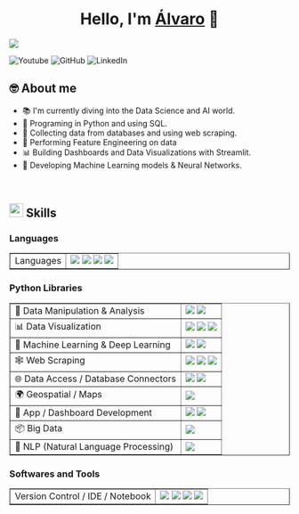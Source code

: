 <div align="center">
<h1 align="center">Hello, I'm <a href="https://linktr.ee/mgalvaro">Álvaro</a> 👋</h1>
</div>
<img src="https://static.wixstatic.com/media/b39d25_70dd769a9a5d4e33878f3b6b95761e94~mv2.png">

![Youtube](https://img.shields.io/badge/YouTube-%23dc0909?style=plastic&logo=youtube&logoColor=%23ffffff&link=https%3A%2F%2Fwww.youtube.com%2F%40mgalvaro)
![GitHub](https://img.shields.io/badge/Github-%23181717?style=plastic&logo=github&logoColor=%23ffffff&link=https%3A%2F%2Fgithub.com%2Fmgalvaro)
![LinkedIn](https://img.shields.io/badge/LinkedIn-blue?style=plastic&logo=linkedin&logoColor=%23ffffff&link=https%3A%2F%2Fwww.linkedin.com%2Fin%2Falvaro-mejia-garcia%2F)



## 🤓 About me

- 📚 I'm currently diving into the Data Science and AI world.
- 🐍 Programing in Python and using SQL.
- 📝 Collecting data from databases and using web scraping.
- 🔧 Performing Feature Engineering on data
- 📊 Building Dashboards and Data Visualizations with Streamlit.
- 🧠 Developing Machine Learning models & Neural Networks.

<br>

## <img src="https://media2.giphy.com/media/QssGEmpkyEOhBCb7e1/giphy.gif?cid=ecf05e47a0n3gi1bfqntqmob8g9aid1oyj2wr3ds3mg700bl&rid=giphy.gif" width ="25"><b> Skills</b>

<!-- - **###Languages**:
    
    ![Python](https://img.shields.io/badge/Python-%233776AB?style=plastic&logo=python&logoColor=%23ffffff)
    ![SQL](https://img.shields.io/badge/SQL-%233776AB?style=plastic&logo=sql&logoColor=%23ffffff)
    ![Matlab](https://img.shields.io/badge/Matlab-%233776AB?style=plastic&logo=matlab&logoColor=%23ffffff)
    ![HTML](https://img.shields.io/badge/HTML-3776AB?style=plastic&logo=html&logoColor=%23ffffff)
  
    
- **###Python libraries**:

    -   🧮 Data Manipulation & Analysis:

        ![Pandas](https://img.shields.io/badge/Pandas-%23e62710?style=plastic&logo=pandas&logoColor=%23ffffff)
        ![Numpy](https://img.shields.io/badge/NumPy-%23e62710?style=plastic&logo=numpy&logoColor=%23ffffff)

    -   📊 Data Visualization:

        ![Matplotlib](https://img.shields.io/badge/Matplotlib-%23dea612?style=plastic&logo=matplotlib&logoColor=%23ffffff)
        ![Seaborn](https://img.shields.io/badge/Seaborn-%23dea612?style=plastic&logo=seaborn&logoColor=%23ffffff)
        ![Plotly](https://img.shields.io/badge/Plotly-%23dea612?style=plastic&logo=plotly&logoColor=%23ffffff)

    -   🤖 Machine Learning & Deep Learning:

        ![Scikit Learn](https://img.shields.io/badge/Scikit%20Learn-15ce77?style=plastic&logo=scikit-learn&logoColor=%23ffffff)
        ![TensorFlow Keras](https://img.shields.io/badge/TensorFlow%20%2F%20Keras-15ce77?style=plastic&logo=tensorflow&logoColor=%23ffffff)

    - 🕸️ Web Scraping:

        ![BeautifulSoup](https://img.shields.io/badge/BeautifulSoup-1c7a20?style=plastic&logo=BeautifulSoup%20&logoColor=%23ffffff)
        ![Requests](https://img.shields.io/badge/requests-1c7a20?style=plastic&logo=requests&logoColor=%23ffffff)
        ![Selenium](https://img.shields.io/badge/Selenium-1c7a20?style=plastic&logo=Selenium%20&logoColor=%23ffffff)

    - 🌐 Data Access / Database Connectors:

        ![MySQL](https://img.shields.io/badge/MySQL-4479A1?style=plastic&logo=mysql&logoColor=%23ffffff)
        ![SQLAlchemy](https://img.shields.io/badge/SQLAlchemy-4479A1?style=plastic&logo=sqlalchemy&logoColor=%23ffffff)

    - 🌍 Geospatial / Maps:

        ![Folium](https://img.shields.io/badge/Folium-%234bd4d2?style=plastic&logo=folium&logoColor=%23ffffff)

    - 📱 App / Dashboard Development:

        ![Streamlit](https://img.shields.io/badge/Streamlit-%23921cfa?style=plastic&logo=streamlit&logoColor=%23ffffff)
        ![Dash](https://img.shields.io/badge/Dash-%23921cfa?style=plastic&logo=dash&logoColor=%23ffffff)

    - 📦 Big Data:

        ![Pyspark](https://img.shields.io/badge/Pyspark-%23064cee?style=plastic&logo=pyspark&logoColor=%23ffffff)

    - 🧠 NLP (Natural Language Processing)

        ![NLTK](https://img.shields.io/badge/NLTK-ea0db8?style=plastic&logo=nltk&logoColor=%23ffffff)

- **###Softwares and Tools**:

    ![Git](https://img.shields.io/badge/Git-%23F05032?style=plastic&logo=git&logoColor=%23ffffff)
    ![GitHub](https://img.shields.io/badge/GitHub-%23181717?style=plastic&logo=github&logoColor=%23ffffff)
    ![Visual Studio Code](https://img.shields.io/badge/VS%20Code-blue?style=plastic&logo=visual-studio-code&logoColor=%23ffffff)
    ![Jupyter Notebooks](https://img.shields.io/badge/Jupyter%20Notebooks-F05032?style=plastic&logo=jupyter&logoColor=%23ffffff) -->


<!-- Languages -->
<h3>Languages</h3>
<table border="1" cellspacing="0" cellpadding="5">
  <tr>
    <td>Languages</td>
    <td>
      <img src="https://img.shields.io/badge/Python-%233776AB?style=plastic&logo=python&logoColor=%23ffffff" />
      <img src="https://img.shields.io/badge/SQL-%233776AB?style=plastic&logo=sql&logoColor=%23ffffff" />
      <img src="https://img.shields.io/badge/Matlab-%233776AB?style=plastic&logo=matlab&logoColor=%23ffffff" />
      <img src="https://img.shields.io/badge/HTML-3776AB?style=plastic&logo=html&logoColor=%23ffffff" />
    </td>
  </tr>
</table>

<!-- Python Libraries -->
<h3>Python Libraries</h3>
<table border="1" cellspacing="0" cellpadding="5">
  <tr>
    <td>🧮 Data Manipulation & Analysis</td>
    <td>
      <img src="https://img.shields.io/badge/Pandas-%23e62710?style=plastic&logo=pandas&logoColor=%23ffffff" />
      <img src="https://img.shields.io/badge/NumPy-%23e62710?style=plastic&logo=numpy&logoColor=%23ffffff" />
    </td>
  </tr>
  <tr>
    <td>📊 Data Visualization</td>
    <td>
      <img src="https://img.shields.io/badge/Matplotlib-%23dea612?style=plastic&logo=matplotlib&logoColor=%23ffffff" />
      <img src="https://img.shields.io/badge/Seaborn-%23dea612?style=plastic&logo=seaborn&logoColor=%23ffffff" />
      <img src="https://img.shields.io/badge/Plotly-%23dea612?style=plastic&logo=plotly&logoColor=%23ffffff" />
    </td>
  </tr>
  <tr>
    <td>🤖 Machine Learning & Deep Learning</td>
    <td>
      <img src="https://img.shields.io/badge/Scikit%20Learn-15ce77?style=plastic&logo=scikit-learn&logoColor=%23ffffff" />
      <img src="https://img.shields.io/badge/TensorFlow%20%2F%20Keras-15ce77?style=plastic&logo=tensorflow&logoColor=%23ffffff" />
    </td>
  </tr>
  <tr>
    <td>🕸️ Web Scraping</td>
    <td>
      <img src="https://img.shields.io/badge/BeautifulSoup-1c7a20?style=plastic&logo=BeautifulSoup&logoColor=%23ffffff" />
      <img src="https://img.shields.io/badge/requests-1c7a20?style=plastic&logo=requests&logoColor=%23ffffff" />
      <img src="https://img.shields.io/badge/Selenium-1c7a20?style=plastic&logo=Selenium&logoColor=%23ffffff" />
    </td>
  </tr>
  <tr>
    <td>🌐 Data Access / Database Connectors</td>
    <td>
      <img src="https://img.shields.io/badge/MySQL-4479A1?style=plastic&logo=mysql&logoColor=%23ffffff" />
      <img src="https://img.shields.io/badge/SQLAlchemy-4479A1?style=plastic&logo=sqlalchemy&logoColor=%23ffffff" />
    </td>
  </tr>
  <tr>
    <td>🌍 Geospatial / Maps</td>
    <td>
      <img src="https://img.shields.io/badge/Folium-%234bd4d2?style=plastic&logo=folium&logoColor=%23ffffff" />
    </td>
  </tr>
  <tr>
    <td>📱 App / Dashboard Development</td>
    <td>
      <img src="https://img.shields.io/badge/Streamlit-%23921cfa?style=plastic&logo=streamlit&logoColor=%23ffffff" />
      <img src="https://img.shields.io/badge/Dash-%23921cfa?style=plastic&logo=dash&logoColor=%23ffffff" />
    </td>
  </tr>
  <tr>
    <td>📦 Big Data</td>
    <td>
      <img src="https://img.shields.io/badge/Pyspark-%23064cee?style=plastic&logo=pyspark&logoColor=%23ffffff" />
    </td>
  </tr>
  <tr>
    <td>🧠 NLP (Natural Language Processing)</td>
    <td>
      <img src="https://img.shields.io/badge/NLTK-ea0db8?style=plastic&logo=nltk&logoColor=%23ffffff" />
    </td>
  </tr>
</table>

<!-- Tools -->
<h3>Softwares and Tools</h3>
<table border="1" cellspacing="0" cellpadding="5">
  <tr>
    <td>Version Control / IDE / Notebook</td>
    <td>
      <img src="https://img.shields.io/badge/Git-%23F05032?style=plastic&logo=git&logoColor=%23ffffff" />
      <img src="https://img.shields.io/badge/GitHub-%23181717?style=plastic&logo=github&logoColor=%23ffffff" />
      <img src="https://img.shields.io/badge/VS%20Code-blue?style=plastic&logo=visual-studio-code&logoColor=%23ffffff" />
      <img src="https://img.shields.io/badge/Jupyter%20Notebooks-F05032?style=plastic&logo=jupyter&logoColor=%23ffffff" />
    </td>
  </tr>
</table>

<!--
**mgalvaro/mgalvaro** is a ✨ _special_ ✨ repository because its `README.md` (this file) appears on your GitHub profile.

Here are some ideas to get you started:

- 🔭 I’m currently working on ...
- 🌱 I’m currently learning ...
- 👯 I’m looking to collaborate on ...
- 🤔 I’m looking for help with ...
- 💬 Ask me about ...
- 📫 How to reach me: ...
- 😄 Pronouns: ...
- ⚡ Fun fact: ...
-->

